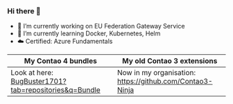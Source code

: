 ### Hi there 👋

- 🔭 I’m currently working on EU Federation Gateway Service
- 🌱 I’m currently learning Docker, Kubernetes, Helm
- :cloud: Certified: Azure Fundamentals

| My Contao 4 bundles | My old Contao 3 extensions |
| ------------- | ------------- |
| Look at here: [BugBuster1701?tab=repositories&q=Bundle](https://github.com/BugBuster1701?tab=repositories&q=Bundle&type=&language=) | Now in my organisation: https://github.com/Contao3-Ninja |

